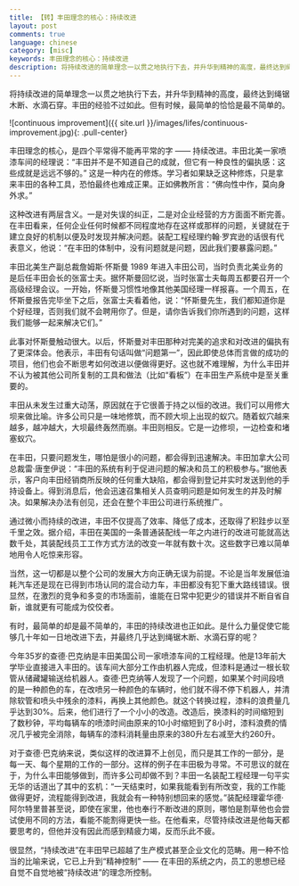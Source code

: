 ```yaml
---
title: 【转】丰田理念的核心：持续改进
layout: post
comments: true
language: chinese
category: [misc]
keywords: 丰田理念的核心：持续改进
description: 将持续改进的简单理念一以贯之地执行下去，并升华到精神的高度，最终达到绳锯木断、水滴石穿。丰田的经验不过如此。但有时候，最简单的恰恰是最不简单的。
---
```


将持续改进的简单理念一以贯之地执行下去，并升华到精神的高度，最终达到绳锯木断、水滴石穿。丰田的经验不过如此。但有时候，最简单的恰恰是最不简单的。

<!-- more -->

![continuous improvement]({{ site.url }}/images/lifes/continuous-improvement.jpg){: .pull-center}

丰田理念的核心，是四个平常得不能再平常的字 —— 持续改进。丰田北美一家喷漆车间的经理说：“丰田并不是不知道自己的成就，但它有一种良性的偏执感：这些成就是远远不够的。” 这是一种内在的修炼。学习者如果缺乏这种修炼，只是拿来丰田的各种工具，恐怕最终也难成正果。正如佛教所言：“佛向性中作，莫向身外求。”

这种改进有两层含义。一是对失误的纠正，二是对企业经营的方方面面不断完善。在丰田看来，任何企业任何时候都不同程度地存在这样或那样的问题，关键就在于建立良好的机制以便及时发现并解决问题。装配工程经理约翰·罗宾逊的话很有代表意义，他说：“在丰田的体制中，没有问题就是问题，因此我们要暴露问题。”

丰田北美生产副总裁詹姆斯·怀斯曼 1989 年进入丰田公司，当时负责北美业务的是后任丰田会长的张富士夫。据怀斯曼回忆说，当时张富士夫每周五都要召开一个高级经理会议。一开始，怀斯曼习惯性地像其他美国经理一样报喜。一个周五，在怀斯曼报告完毕坐下之后，张富士夫看着他，说：“怀斯曼先生，我们都知道你是个好经理，否则我们就不会聘用你了。但是，请你告诉我们你所遇到的问题，这样我们能够一起来解决它们。”

此事对怀斯曼触动很大。以后，怀斯曼对丰田那种对完美的追求和对改进的偏执有了更深体会。他表示，丰田有句话叫做“问题第一”，因此即使总体而言做的成功的项目，他们也会不断思考如何改进以便做得更好。这也就不难理解，为什么丰田并不认为被其他公司所复制的工具和做法（比如“看板”）在丰田生产系统中是至关重要的。

丰田从未发生过重大动荡，原因就在于它很善于持之以恒的改进。我们可以用修大坝来做比喻。许多公司只是一味地修筑，而不顾大坝上出现的蚁穴。随着蚁穴越来越多，越冲越大，大坝最终轰然而崩。丰田则相反。它是一边修坝，一边检查和堵塞蚁穴。

在丰田，只要问题发生，哪怕是很小的问题，都会得到迅速解决。丰田加拿大公司总裁雷·唐奎伊说：“丰田的系统有利于促进问题的解决和员工的积极参与。”据他表示，客户向丰田经销商所反映的任何重大缺陷，都会得到登记并实时发送到他的手持设备上。得到消息后，他会迅速召集相关人员查明问题是如何发生的并及时解决。如果解决办法有创见，还会在整个丰田公司进行系统推广。

通过微小而持续的改进，丰田不仅提高了效率、降低了成本，还取得了积跬步以至千里之效。据介绍，丰田在美国的一条普通装配线一年之内进行的改进可能就高达数千处，其装配线员工工作方式方法的改变一年就有数十次。这些数字已难以简单地用令人吃惊来形容。

当然，这一切都是以整个公司的发展大方向正确无误为前提。不论是当年发展低油耗汽车还是现在已得到市场认同的混合动力车，丰田都没有犯下重大路线错误。很显然，在激烈的竞争和多变的市场面前，谁能在日常中犯更少的错误并不断自省自新，谁就更有可能成为佼佼者。

有时，最简单的却是最不简单的，丰田的持续改进也正如此。是什么力量促使它能够几十年如一日地改进下去，并最终几乎达到绳锯木断、水滴石穿的呢？

今年35岁的查德·巴克纳是丰田美国公司一家喷漆车间的工程经理。他是13年前大学毕业直接进入丰田的。该车间大部分工作由机器人完成，但漆料是通过一根长软管从储藏罐输送给机器人。查德·巴克纳等人发现了一个问题，如果某个时间段喷的是一种颜色的车，在改喷另一种颜色的车辆时，他们就不得不停下机器人，并清除软管和喷头中残余的漆料，再换上其他颜色。就这个转换过程，漆料的浪费量几乎达到30%。后来，他们进行了一个小小的改造。改造后，换漆料的时间缩短到了数秒钟，平均每辆车的喷漆时间由原来的10小时缩短到了8小时，漆料浪费的情况几乎被完全消除，每辆车的漆料消耗量由原来的380升左右减至大约260升。

对于查德·巴克纳来说，类似这样的改进算不上创见，而只是其工作的一部分，是每一天、每个星期的工作的一部分。这样的例子在丰田极为寻常。不可思议的就在于，为什么丰田能够做到，而许多公司却做不到？丰田一名装配工程经理一句平实无华的话道出了其中的玄机：“一天结束时，如果我能看到有所改变，我的工作能做得更好，流程能得到改进，我就会有一种特别想回来的感觉。”装配经理霍华德·阿尔特里普甚至说，即使在家里，他也奉行不断改进的原则，哪怕是割草他也会尝试使用不同的方法，看能不能割得更快一些。在他看来，尽管持续改进是他每天都要思考的，但他并没有因此而感到精疲力竭，反而乐此不疲。

很显然，“持续改进”在丰田早已超越了生产模式甚至企业文化的范畴。用一种不恰当的比喻来说，它已上升到“精神控制” —— 在丰田的系统之内，员工的思想已经自觉不自觉地被“持续改进”的理念所控制。

